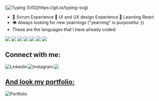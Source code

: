 [![Typing SVG](https://readme-typing-svg.herokuapp.com?font=Fira+Code&weight=700&size=40&pause=1000&color=38A0F7FF&background=37FFF000&vCenter=true&random=false&width=700&height=70&lines=Hi%2C+Vinicius+Henrique+here!)](https://git.io/typing-svg)

* 🌟 Scrum Experience 🌟 UI and UX design Experience 🌟 Learning React
* 👁️ Always looking for new yearnings ("yearning" is purposeful :))
* These are the languages ​​that I have already coded:


<section> 
<img src="https://img.shields.io/badge/python-3670A0?style=for-the-badge&logo=python&logoColor=ffdd54">

<img src="https://img.shields.io/badge/html5-%23E34F26.svg?style=for-the-badge&logo=html5&logoColor=white">

<img src="https://img.shields.io/badge/css3-%231572B6.svg?style=for-the-badge&logo=css3&logoColor=white">

<img src="https://img.shields.io/badge/flask-%23000.svg?style=for-the-badge&logo=flask&logoColor=white">
  
<img src="https://img.shields.io/badge/JavaScript-F7DF1E?style=for-the-badge&logo=javascript&logoColor=black">

<img src="https://img.shields.io/badge/Java-ED8B00?style=for-the-badge&logo=java&logoColor=white">  
  
<img src="https://img.shields.io/badge/mysql-%2300f.svg?style=for-the-badge&logo=mysql&logoColor=white">
</section>

<h2 align="left">Connect with me: 
</h2>

<section align="center">
<a href="https://www.linkedin.com/in/vinicius-henrique-1a016524a/"><img align="left" alt="Linkedin" title=Linkedin target="_blank" src="https://img.shields.io/badge/linkedin-%230077B5.svg?style=for-the-badge&logo=linkedin&logoColor=white">

<a href="https://www.instagram.com/vinicius.scss/"><img align="left" alt="Instagram" title="instagram" target="blank" src="https://img.shields.io/badge/Instagram-%23E4405F.svg?style=for-the-badge&logo=Instagram&logoColor=white">

<a href="https://discord.com/users/vinihsr#6931"><img align="left" target="blank" src="https://img.shields.io/badge/Discord-717171?style=for-the-badge&logo=discord&logoColor=white">  
</section>

<div>
  
 <br>
 
<h2 align="left">And look my portfolio:
</h2>

<section align="center">
<a href="https://vinihsr.github.io/Portifolio/"><img align="left" alt="Portfolio" title="Portfolio" target="blank" src="https://img.shields.io/badge/Portfolio-%238806CE.svg?style=for-the-badge&logo=Github&logoColor=white">
</a>
</section>  
